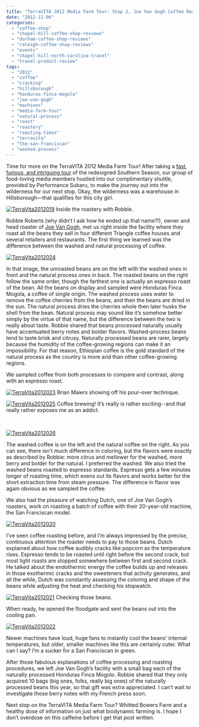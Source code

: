 ```yaml
---
title: "TerraVITA 2012 Media Farm Tour: Stop 2, Joe Van Gogh Coffee Roastery"
date: "2012-11-06"
categories:
  - "coffee-shop"
  - "chapel-hill-coffee-shop-reviews"
  - "durham-coffee-shop-reviews"
  - "raleigh-coffee-shop-reviews"
  - "events"
  - "chapel-hill-north-carolina-travel"
  - "travel-product-review"
tags:
  - "2012"
  - "coffee"
  - "cracking"
  - "hillsborough"
  - "honduras-finca-mogola"
  - "joe-van-gogh"
  - "machines"
  - "media-farm-tour"
  - "natural-process"
  - "roast"
  - "roastery"
  - "roasting-times"
  - "terravita"
  - "the-san-franciscan"
  - "washed-process"
---
```


Time for more on the TerraVITA 2012 Media Farm Tour! After taking a [fast, furious, and intriguing tour](http://www.rebeccagomezfarrell.com/2012/11/terravita-2012-media-farm-tour-stop-1-southern-season/) of the redesigned Southern Season, our group of food-loving media members hustled into our complimentary shuttle, provided by Performance Subaru, to make the journey out into the wilderness for our next stop. Okay, the wilderness was a warehouse in Hillsborough—that qualifies for this city girl.




<div class="caption">

[![](http://www.rebeccagomezfarrell.com/wp-content/uploads/2012/11/TerraVita2012019.jpg "TerraVita2012019")](http://www.rebeccagomezfarrell.com/wp-content/uploads/2012/11/TerraVita2012019.jpg) Inside the roastery with Robbie.</div>


Robbie Roberts (why didn’t I ask how he ended up that name?!), owner and head roaster of [Joe Van Gogh](http://www.joevangogh.com/), met us right inside the facility where they roast all the beans they sell in four different Triangle coffee houses and several retailers and restaurants. The first thing we learned was the difference between the washed and natural processing of coffee.

[![](http://www.rebeccagomezfarrell.com/wp-content/uploads/2012/11/TerraVita2012024.jpg "TerraVita2012024")](http://www.rebeccagomezfarrell.com/wp-content/uploads/2012/11/TerraVita2012024.jpg)

In that image, the unroasted beans are on the left with the washed ones in front and the natural process ones in back. The roasted beans on the right follow the same order, though the farthest one is actually an espresso roast of the bean. All the beans on display and sampled were Honduras Finca Mogola, a coffee of single origin. The washed process uses water to remove the coffee cherries from the beans, and then the beans are dried in the sun. The natural process dries the cherries whole then later husks the shell from the bean. Natural process may sound like it’s somehow better simply by the virtue of that name, but the difference between the two is really about taste. Robbie shared that beans processed naturally usually have accentuated berry notes and bolder flavors. Washed-process beans tend to taste brisk and citrusy. Naturally processed beans are rarer, largely because the humidity of the coffee-growing regions can make it an impossibility. For that reason, Ethiopian coffee is the gold standard of the natural process as the country is more arid than other coffee-growing regions.

We sampled coffee from both processes to compare and contrast, along with an espresso roast.




<div class="caption">

[![](http://www.rebeccagomezfarrell.com/wp-content/uploads/2012/11/TerraVita2012023.jpg "TerraVita2012023")](http://www.rebeccagomezfarrell.com/wp-content/uploads/2012/11/TerraVita2012023.jpg) Brian Maiers showing off his pour-over technique.</div>





<div class="caption">

[![](http://www.rebeccagomezfarrell.com/wp-content/uploads/2012/11/TerraVita2012025.jpg "TerraVita2012025")](http://www.rebeccagomezfarrell.com/wp-content/uploads/2012/11/TerraVita2012025.jpg) Coffee brewing! It’s really is rather exciting--and that really rather exposes me as an addict.</div>


 

[![](http://www.rebeccagomezfarrell.com/wp-content/uploads/2012/11/TerraVita2012026.jpg "TerraVita2012026")](http://www.rebeccagomezfarrell.com/wp-content/uploads/2012/11/TerraVita2012026.jpg)

The washed coffee is on the left and the natural coffee on the right. As you can see, there isn’t much difference in coloring, but the flavors were exactly as described by Robbie: more citrus and mellower for the washed, more berry and bolder for the natural. I preferred the washed. We also tried the washed beans roasted to espresso standards. Espresso gets a few minutes longer of roasting time, which evens out its flavors and works better for the short extraction time from steam pressure. The difference in flavor was again obvious as we sampled the coffee.

We also had the pleasure of watching Dutch, one of Joe Van Gogh’s roasters, work on roasting a batch of coffee with their 20-year-old machine, the San Franciscan model.

[![](http://www.rebeccagomezfarrell.com/wp-content/uploads/2012/11/TerraVita2012020.jpg "TerraVita2012020")](http://www.rebeccagomezfarrell.com/wp-content/uploads/2012/11/TerraVita2012020.jpg)

I’ve seen coffee roasting before, and I’m always impressed by the precise, continuous attention the roaster needs to pay to those beans. Dutch explained about how coffee audibly cracks like popcorn as the temperature rises. Espresso tends to be roasted until right before the second crack, but most light roasts are stopped somewhere between first and second crack. He talked about the endothermic energy the coffee builds up and releases in those exothermic cracks and the sweeteners that activity generates, and all the while, Dutch was constantly assessing the coloring and shape of the beans while adjusting the heat and checking his stopwatch.




<div class="caption">

[![](http://www.rebeccagomezfarrell.com/wp-content/uploads/2012/11/TerraVita2012021.jpg "TerraVita2012021")](http://www.rebeccagomezfarrell.com/wp-content/uploads/2012/11/TerraVita2012021.jpg) Checking those beans.</div>


When ready, he opened the floodgate and sent the beans out into the cooling pan.

[![](http://www.rebeccagomezfarrell.com/wp-content/uploads/2012/11/TerraVita2012022.jpg "TerraVita2012022")](http://www.rebeccagomezfarrell.com/wp-content/uploads/2012/11/TerraVita2012022.jpg)

Newer machines have loud, huge fans to instantly cool the beans’ internal temperatures, but older, smaller machines like this are certainly cuter. What can I say? I’m a sucker for a San Franciscan in green.

After those fabulous explanations of coffee processing and roasting procedures, we left Joe Van Gogh’s facility with a small bag each of the naturally processed Honduras Finca Mogolo. Robbie shared that they only acquired 10 bags (big ones, folks, really big ones) of the naturally processed beans this year, so that gift was extra appreciated. I can’t wait to investigate those berry notes with my French press soon.

Next stop on the TerraVITA Media Farm Tour? Whitted Bowers Farm and a healthy dose of information on just what biodynamic farming is. I hope I don’t overdose on this caffeine before I get that post written.
